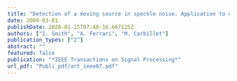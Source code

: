 ```yaml
---
title: "Detection of a moving source in speckle noise. Application to exoplanet detection"
date: 2009-03-01
publishDate: 2020-01-15T07:40:16.667125Z
authors: ["I. Smith", "A. Ferrari", "M. Carbillet"]
publication_types: ["2"]
abstract: ""
featured: false
publication: "*IEEE Transactions on Signal Processing*"
url_pdf: "Publi_pdf/art_ieee07.pdf"
---
```


